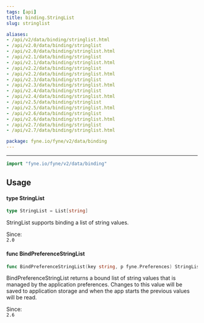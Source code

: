 ```yaml
---
tags: [api]
title: binding.StringList
slug: stringlist

aliases:
- /api/v2/data/binding/stringlist.html
- /api/v2.0/data/binding/stringlist
- /api/v2.0/data/binding/stringlist.html
- /api/v2.1/data/binding/stringlist
- /api/v2.1/data/binding/stringlist.html
- /api/v2.2/data/binding/stringlist
- /api/v2.2/data/binding/stringlist.html
- /api/v2.3/data/binding/stringlist
- /api/v2.3/data/binding/stringlist.html
- /api/v2.4/data/binding/stringlist
- /api/v2.4/data/binding/stringlist.html
- /api/v2.5/data/binding/stringlist
- /api/v2.5/data/binding/stringlist.html
- /api/v2.6/data/binding/stringlist
- /api/v2.6/data/binding/stringlist.html
- /api/v2.7/data/binding/stringlist
- /api/v2.7/data/binding/stringlist.html

package: fyne.io/fyne/v2/data/binding
---
```



---
```go
import "fyne.io/fyne/v2/data/binding"
```

## Usage

#### type StringList

```go
type StringList = List[string]
```

StringList supports binding a list of string values.


<div class="since">Since: <code>
2.0</code></div>

#### func  BindPreferenceStringList

```go
func BindPreferenceStringList(key string, p fyne.Preferences) StringList
```
BindPreferenceStringList returns a bound list of string values that is managed by the application preferences. Changes to this value will be saved to application storage and when the app starts the previous values will be read.


<div class="since">Since: <code>
2.6</code></div>
